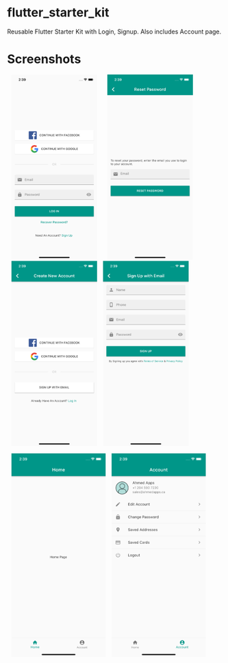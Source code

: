 # flutter_starter_kit
Reusable Flutter Starter Kit with Login, Signup. Also includes Account page.

# Screenshots
<p float="left">
        <img src="images/screenshots/login.png" width="200"  hspace="10"/>
        <img src="images/screenshots/reset_pass.png" width="200"  hspace="10"/>
        <img src="images/screenshots/create.png" width="200"  hspace="10"/>
        <img src="images/screenshots/signup_email.png" width="200" />


</p>

<p float="left">
<img src="images/screenshots/home.png" width="220"  hspace="10" />
<img src="images/screenshots/account.png" width="220"  />

</p>




